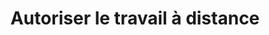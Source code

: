 ---
title: "Autoriser le travail à distance"
layout: post
lang: fr
lang-ref: 207-remote-work
section: 2
category: 
  - hiring
hero:
  image:
    src: 2.7-tx-heading.jpg
    alt: Une femme assise devant son ordinateur portable.
blocks:
  - type: title
    label: Le problème
  - La région de la capitale nationale (RCN) ne représente que 4 % de la population active du Canada, mais 42 % des employés de la fonction publique fédérale y travaillent. La capacité d’embaucher des employés pour travailler à l’extérieur de l’emplacement du bureau physique est un assouplissement des politiques qui n’était pas traditionnellement utilisé. (D’après les ateliers faits avec les gestionnaires et les conseillers en RH, nous soupçonnons que cette situation est attribuable au fait qu’on n’encourageait pas les gestionnaires à offrir cette souplesse et que le système Emplois GC impose par défaut le choix d’un lieu de travail précis en fonction du bureau du gouvernement.)
  - Bien que de nombreux ministères dotent également des postes dans les bureaux régionaux, « travailler de n’importe où » n’était pas une pratique d’embauche courante lorsque le Nuage de talents a lancé cette option de dotation sur la plateforme en octobre 2018. (Remarquablement, en janvier 2021, la Commission de la fonction publique a adapté la plateforme Emplois GC pour inclure cette option, en grande partie en réponse à l’incidence de la COVID-19 sur les fonctionnaires fédéraux. Il s’agit d’un changement intéressant pour les travailleurs partout au Canada.)
  - type: title
    label: Les hypothèses
  - type: list
    style: unordered
    items:
      - Les talents se retrouvent partout et, par conséquent, les talents dont le gouvernement a besoin seront probablement répartis à l’échelle du Canada, plutôt que d’atteindre un taux par habitant disproportionné dans la RCN.
      - Le fait de permettre aux employés de partout au Canada qui sont à la recherche d’un poste accessible à distance de postuler augmentera les chances de trouver des personnes ayant des compétences rares ou les compétences recherchées.
      - Les gestionnaires qui acceptent les candidatures de travailleurs à distance verront augmenter le nombre de candidatures de grande qualité.
      - Compte tenu du choix de talents dans les candidatures pour du travail à distance et les candidatures provenant de la RCN, les gestionnaires choisiront d’embaucher des travailleurs à distance au moins une partie du temps, ce qui se traduira par une plus grande diversité géographique dans l’embauche faite au moyen du Nuage de talents que dans les postes standard « RCN seulement » ou « bureau régional seulement ».
  - type: title
    label: L’expérience
  - Pour promouvoir les emplois accessibles à distance, nous avons conçu un modèle d’embauche optimisé pour permettre aux employés de travailler de n’importe où. La première étape consiste à encourager les gestionnaires à envisager d’accepter les candidatures de personnes provenant de l’extérieur de leur région géographique.
  - Les offres d’emploi du Nuage de talents donnent aux candidats beaucoup plus de détails sur l’emploi que les offres d’emploi courantes. Ce sont notamment des renseignements sur « l’environnement de travail », par exemple, si le poste permet des horaires flexibles et s’il est possible de travailler à distance.
  - Lorsque les gestionnaires créent une offre d’emploi, la sélection par défaut est que le travail à distance est autorisé. Il s’agit d’un petit encouragement qui oblige les gestionnaires à exclure intentionnellement les travailleurs à distance et à dire qu’ils ne veulent examiner que les candidatures des gens de leur région géographique. Dans le cadre d’un processus d’emploi traditionnel, c’est le contraire qui se produisait (c’est-à-dire que les gestionnaires choisissaient un bureau du gouvernement pour le poste, et devaient rédiger des explications et des justifications supplémentaires si le travail à distance était autorisé). Nous nous assurons de donner aux gestionnaires la définition de « travail à distance » dans l’outil du Portail des gestionnaires qui permet de créer des offres d’emploi, et nous offrons du soutien aux gestionnaires qui choisissent d’évaluer ou d’embaucher des travailleurs à distance.
  - type: pullquote
    content: "« Le fait d’offrir des emplois à des télétravailleurs permet aux gestionnaires de puiser dans un tout nouveau bassin de talents. »"
  - type: image
    src: 2.7-tx-laptop.jpg
    alt: Photo d'une personne travaillant sur un ordinateur portable dans un espace extérieur avec vue sur un paysage urbain.
    route: section1
  - type: title
    label: Interventions sur la plateforme
  - type: list
    style: ordered
    items: 
      - "<strong style=\"letter-spacing: -1px;\" data-h2-font-weight=\"b(800)\" data-h2-font-color=\"b(purple)\">Rendre l’option disponible :</strong> La première et la plus importante intervention du Nuage de talents visant à promouvoir les emplois accessibles à distance a été d’inclure cette option dans le menu de sélection avec lequel les gestionnaires et les conseillers en RH travaillent lorsqu’ils préparent une offre d’emploi dans le Générateur d’offres d’emploi de la plateforme. Jusqu’à ce moment-là, les gestionnaires déclaraient que même lorsqu’ils voulaient offrir des postes qui autorisent le travail à distance, l’opposition ministérielle et les difficultés lors de la publication d’une offre d’emploi les poussaient à renoncer à cette option. Lorsque les gestionnaires ont appris que cette option était facilement disponible, beaucoup l’ont adoptée sans avoir besoin de trop de persuasion."
      - "<strong style=\"letter-spacing: -1px;\" data-h2-font-weight=\"b(800)\" data-h2-font-color=\"b(purple)\">En faire la valeur par défaut :</strong> Au gouvernement, les gestionnaires sont formés pour accepter la valeur par défaut. Les gestionnaires ont déclaré que les valeurs par défaut signifiaient que l’orientation de l’organisation était établie, et que le fait d’opter pour quelque chose autre que la valeur par défaut exigeait non seulement plus de travail, mais que cela leur semblait également vaguement non conforme. Dans ce cas, nous avons renversé la tendance vers laquelle les gestionnaires avaient été poussés depuis des années (éviter le travail à distance) et en avons fait la nouvelle norme (promouvoir le travail à distance)."
      - "<strong style=\"letter-spacing: -1px;\" data-h2-font-weight=\"b(800)\" data-h2-font-color=\"b(purple)\">Encourager à conserver la valeur par défaut :</strong> Idéalement, nous aurions les chiffres nécessaires pour mener un essai contrôlé randomisé afin de mettre à l’essai différents encouragements et de comparer différentes interventions pour déterminer ce qui produit le meilleur résultat. Dans ce cas, nous avons simplement ajouté une ligne (voir la capture d’écran ci-après) qui faisait le lien entre le fait d’autoriser le travail à distance et un bassin de talents de meilleure qualité. Bien qu’il s’agisse d’un encouragement fondé sur notre hypothèse et appuyé par des recherches externes, il a fonctionné. Les offres d’emploi qui autorisaient le travail à distance attiraient de meilleurs talents et affichaient un taux de succès plus élevé en ce qui concerne le fait de parvenir à une embauche finale de grande qualité. (Il s’agit de l’un des trois assouplissements que les gestionnaires d’embauche qui utilisent le Nuage de talents étaient incités à adopter. Consultez la section de la recherche portant sur l’importance de la souplesse pour en savoir plus sur la façon dont ces assouplissements ont influé sur la décision des candidats de présenter une demande d’emploi. Le « pourquoi » pourrait vous surprendre — ce fut le cas pour nous.)"
      - "<strong style=\"letter-spacing: -1px;\" data-h2-font-weight=\"b(800)\" data-h2-font-color=\"b(purple)\">Présenter des offres claires aux candidats :</strong> Les offres d’emploi du Nuage de talents contenaient l’une des deux phrases suivantes : « Travail à distance autorisé » ou « Travail à distance non autorisé ». Lors des essais auprès des utilisateurs, plusieurs gestionnaires ont exprimé leur malaise face à la clarté de ce libellé. (Remarquablement, les candidats ont déclaré qu’ils aimaient vraiment la clarté.) Plusieurs gestionnaires ont demandé que nous l’annoncions simplement lorsque c’était autorisé, et que nous soyons vagues lorsque ce ne l’était pas. Le Nuage de talents a refusé d’apporter ce changement parce qu’une partie de la recherche (qualitative et quantitative) visait à déterminer si l’autorisation (ou la non-autorisation) claire du travail à distance faisait la différence dans les taux de candidatures reçues et les résultats finaux. Il s’avère que oui… En fait, il y a une grande différence."
  - type: graphic
    size: 100
    src: 2.7-fr-interventions.png
    alt: "Une capture d’écran de l’interface de création d’affiches d’emploi du Nuage de talents, dans laquelle les gestionnaires peuvent indiquer si le poste peut être doté à distance, par le télétravail et par des heures flexibles."
  - type: title
    label: Les résultats
  - type: list
    style: unordered
    items: 
      - 92 % des 53 emplois publiés dans le Nuage de talents étaient basés dans la RCN.
      - 36 % des emplois sur la plateforme annonçaient « Travail à distance autorisé »
      - Dans les cas où les gestionnaires autorisaient le travail à distance, ils recevaient 63 % plus de candidatures que ceux qui n’autorisaient pas le travail à distance.  
      - Pour les postes CS, le fait d’autoriser le travail à distance augmentait le nombre de candidats de 83 %.
      - Les bassins de candidats de tous les processus d’emploi autorisant le travail à distance comportaient des candidats qualifiés.
      - Seulement 5 des 53 offres d’emploi du Nuage de talents n’ont pas réussi à attirer des candidats qualifiés, et 4 autres ont vu les candidats qualifiés refuser le poste. Aucune de ces offres d’emploi n’autorisait le travail à distance.
      - Lorsqu’on leur a présenté un bassin de candidats comprenant des candidats pour le travail à distance, plus de la moitié des gestionnaires ont choisi un travailleur à distance comme candidat, dont certains venaient de petites collectivités. Cela indique qu’il y a un vaste bassin de talents inexploité partout au Canada.
      - Les gestionnaires qui ont embauché des travailleurs à distance ont déclaré au cours des entrevues qu’ils examineraient les candidatures de travailleurs à distance à l’avenir.
  - type: graphic
    size: 100
    src: 2.7-fr-remote-work.png
    alt: "Un graphique qui représente les différences entre les offres d’emploi étiquetées comme étant faciles à travailler à distance et celles qui sont propres à un emplacement. 36 % des emplois de Nuage des talents ont permis le travail à distance, ce qui a donné lieu à 63 % de demandes de plus. Pour la classification CS, ce pourcentage est passé à 83 % de demandes de plus. Chacune de ces offres d’emploi a permis de trouver un candidat qualifié. Comparativement, 64 % des emplois dans le Nuage des talents étaient propres à la région de la capitale nationale du Canada. Les candidats ont indiqué des niveaux d’intérêt inférieurs. 15 % de ces emplois n’ont pas attiré un candidat qualifié, et 15 % avaient un candidat de premier rang qui a refusé une offre d’emploi."
  - type: title
    label: Recherches externes
  - "En raison de la COVID-19, le travail à distance est maintenant chose courante. Il est donc facile d’oublier qu’avant la pandémie, le travail à distance était l’un des avantages les plus souhaitables qu’un employeur pouvait offrir. Une étude a <span data-h2-font-style=\"b(underline)\" title=\"“Remote Work Trends & Statistics for 2021: Remote Work Status & Future After Covid.” 2021. Remoters. January 18, 2021.\">révélé que 57 % des travailleurs ont dit que l’option de travailler à distance est l’avantage qu’ils privilégient</span>."
  - "Les travailleurs ont également été en mesure d’attribuer un montant à la possibilité de travailler à domicile. Une <a href=\"https://www.aeaweb.org/articles?id=10.1257/aer.20161500\" target=\"_blank\" rel=\"noreferrer\" title=\"Voir la source.\">étude réalisée en 2017 par Stanford a montré que le travailleur moyen serait prêt à renoncer à 8 % de son revenu pour travailler à domicile</a>. Les employés des régions éloignées sont également en mesure de travailler n’importe où, et <a href=\"https://hbr.org/2019/08/is-it-time-to-let-employees-work-from-anywhere.https:/remoters.net/remote-work-trends-future-insights/\" target=\"_blank\" rel=\"noreferrer\" title=\"Voir la source.\">il a été démontré qu’ils déménagent dans des régions où le coût de la vie est moins élevé</a>, ce qui leur permet de tirer le maximum de leur revenu."
  - "Soutenir le travail à distance aide aussi à conserver les meilleurs talents que vous avez déjà! <a href=\"https://zapier.com/blog/remote-work-report-by-zapier/\" target=\"_blank\" rel=\"noreferrer\" title=\"Voir la source.\">Une étude a démontré que 74 % des travailleurs de l’industrie du savoir aux États-Unis quittaient leur emploi pour un autre qui offrait des postes à distance, et que 26 % avaient déjà quitté un emploi pour cette raison.</a> Ces conclusions ont été corroborées par une autre <a href=\"https://www.owllabs.com/state-of-remote-work/2017\" target=\"_blank\" rel=\"noreferrer\" title=\"Voir la source.\">étude qui a montré que les entreprises qui appuient le travail à distance ont un taux de roulement du personnel de 25 % inférieur à celui des entreprises qui ne le font pas</a>."
  - type: title
    label: Perspectives
  - En raison d’un petit encouragement dans l’outil de création d’offres d’emploi, de nombreux gestionnaires ont été persuadés de changer des comportements de longue date et ont choisi d’accepter des candidatures de travailleurs à distance. Cela leur a donné accès à plus de talents et les a rendus plus susceptibles d’embaucher.
  - Le gouvernement est un énorme employeur. Si ce modèle était appliqué de façon permanente à l’ensemble de l’embauche au gouvernement du Canada, il pourrait avoir une incidence sociale de grande valeur à grande échelle et paver la voie à une diversité régionale représentative dans l’emploi au gouvernement. Au niveau communautaire, cela pourrait aider à accélérer la reprise économique répartie et à améliorer la qualité de la base de talents de la fonction publique. 
  - Bien que l’expérience du Nuage de talents ait produit des signaux prometteurs, elle est encore à très petite échelle. Nous espérons que d’autres autorités en matière de RH du gouvernement du Canada effectueront des recherches à plus grande échelle sur l’incidence du changement de 2021 à la plateforme Emplois GC autorisant le travail à distance. Il nous tarde de comparer nos notes et nos constatations.
---